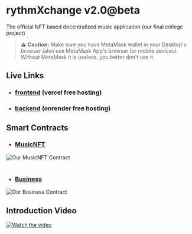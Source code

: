 # rythmXchange v2.0@beta
The official NFT based decentralized music application (our final college project)

> ⚠️ **Caution:** Make sure you have MetaMask wallet in your Desktop's browser (also use MetaMask App's browser for mobile devices). Without MetaMask it is useless, you better don't use it.

## Live Links
- ### [frontend](https://rythmxchange.vercel.app/) (vercel free hosting)
- ### [backend](https://rythmxchange.onrender.com) (onrender free hosting)

## Smart Contracts

- ### [MusicNFT](https://sepolia.etherscan.io/address/0x0688432dFd9E71BE9AA76574e43211430aEF5e86#code)<br>
![Our MusicNFT Contract](https://github.com/supratim531/rythmXchange/assets/91423964/9c5019bd-6135-4024-b82a-86fe0dc8b471)<br><br>
- ### [Business](https://sepolia.etherscan.io/address/0x3e3C80B52289584b530Ac726ffbEEAc69aBD8499#code)<br>
![Our Business Contract](https://github.com/supratim531/rythmXchange/assets/91423964/1dd072e5-adc7-4170-9fea-b4a3d9a58cd2)

## Introduction Video

[![Watch the video](https://img.youtube.com/vi/YOUR_VIDEO_ID/0.jpg)](https://www.youtube.com/watch?v=YOUR_VIDEO_ID)
